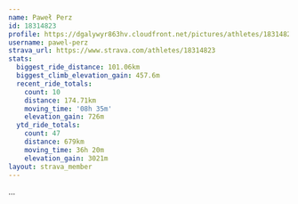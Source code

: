 ```yaml
---
name: Paweł Perz
id: 18314823
profile: https://dgalywyr863hv.cloudfront.net/pictures/athletes/18314823/5244308/1/large.jpg
username: pawel-perz
strava_url: https://www.strava.com/athletes/18314823
stats:
  biggest_ride_distance: 101.06km
  biggest_climb_elevation_gain: 457.6m
  recent_ride_totals:
    count: 10
    distance: 174.71km
    moving_time: '08h 35m'
    elevation_gain: 726m
  ytd_ride_totals:
    count: 47
    distance: 679km
    moving_time: 36h 20m
    elevation_gain: 3021m
layout: strava_member
--- 
```

...
